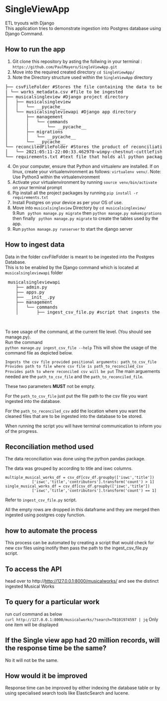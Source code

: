 # SingleViewApp
ETL tryouts with Django  
This application tries to demonstrate ingestion into Postgres database using Django Command.  


## How to run the app  
1. Git clone this repository by asting the follwing in your terminal : `https://github.com/PaulMayero/SingleViewApp.git`  
2. Move into the required created directory `cd SingleViewApp/`  
3. Note the Directory structure used  within the `SingleViewApp` directory  
<pre>
├── csvFileFolder #Stores the file containing the data to be reconciled and ingested into Postgres
| └── works_metadata.csv #file to be ingested
├── musicalsingleview #Django project directory
│   ├── musicalsingleview
│   │   └── __pycache__
│   └── musicalsingleviewapi #Django app directory
│       ├── management
│       │   └── commands 
│       │       └── __pycache__
│       ├── migrations
│       │   └── __pycache__
│       └── __pycache__
└── reconciledFileFolder #Stores the product of reconciliation, i.e file produced after reconciliation and is ingested into Postgres
│   └── 2021:05:11-22:00:33.462970-wimpy-chestnut-cuttlefish.csv file that is being produced
└── requirements.txt #text file that holds all python packages used in the project
</pre>
  
4. On your computer, ensure that Python and virtualenv are installed. If on linux, create your virtualenvironment as follows: `virtualenv venv/`. 
Note: Use Python3 within the virtualenvironment  
5. Activate your virtualenvironment by running `source venv/bin/activate`  on your terminal prompt  
6. Pip install all the project packages by running `pip install -r requirements.txt`
7. Install Postgres on your device as per your OS of use.  
8. Move into `musicalsingleview` Directory by `cd musicalsingleview/`  
9.Run ` python manage.py migrate` then `python manage.py makemigrations` then finally ` python manage.py migrate` to create the tables used by the app.    
10. Run `python manage.py runserver` to start the django server    

## How to ingest data
Data in the folder csvFileFolder is meant to be ingested into the Postgres Database.  
This is to be enabled by the Django command which is located at `musicalsingleviewapi` folder  
<pre>
 musicalsingleviewapi
    ├── admin.py
    ├── apps.py
    ├── __init__.py
    ├── management
    │   └── commands
    │       ├── ingest_csv_file.py #script that ingests the csv file after reconciliation
   

</pre>
To see usage of the command, at the current file level. (You should see manage.py).  
Run the command  
`
python manage.py ingest_csv_file --help
`
This will show the usage of the command file as depicted below. 

`
Ingests the csv file provided
positional arguments:
  path_to_csv_file      Provides path to file where csv file is
  path_to_reconciled_csv Provides path to where reconciled csv will be put
`
The main arguements needed are the `path_to_csv_file` and the `path_to_reconciled_file`. 

These two parameters **MUST** not be empty.  

For the `path_to_csv_file` just put the file path to the csv file you want ingested into the database.  

For the `path_to_reconciled_csv` add the location where you want the cleaned files that are to be ingested into the database to be stored.

When running the script you will have terminal communication to inform you of the progress.

## Reconciliation method used  

The data reconciliation was done using the python pandas package.  

The data was grouped by according to title and iswc columns.  

```
multiple_musical_works_df = csv_df[csv_df.groupby(['iswc','title'])
            ['iswc','title','contributors'].transform('count') > 1]
single_musical_works_df = csv_df[csv_df.groupby(['iswc','title'])
            ['iswc','title','contributors'].transform('count') == 1]
```
Refer to `ingest_csv_file.py` script.

All the empty rows are dropped in this dataframe and they are merged then ingested using postgres copy function.  

## how to automate the process
This process can be automated by creating a script that would check for new csv files using inotify then pass the path to the ingest_csv_file.py script.  


## To access the API 
head over to http://http://127.0.0.1:8000/musicalworks/ and see the distinct ingested Musical Works

## To query for a particular work
run curl command as below  
`
curl http://127.0.0.1:8000/musicalworks/?search=T0101974597 | jq
`
Only one item will be displayed

## If the Single view app had 20 million records, will the response time be the same?
No it will not be the same.

## How would it be improved
Response time can be improved by either indexing the database table or by using specialised search tools like ElasticSearch and lucene.


